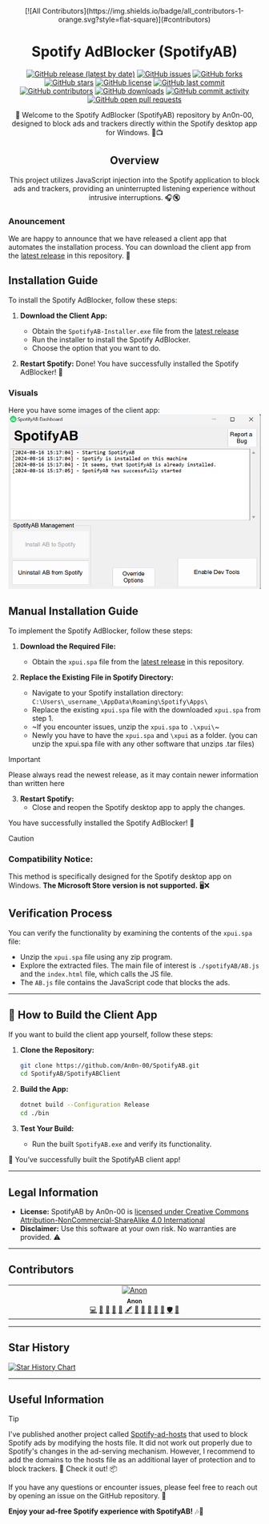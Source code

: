 <div align="center">
<!-- ALL-CONTRIBUTORS-BADGE:START - Do not remove or modify this section -->
[![All Contributors](https://img.shields.io/badge/all_contributors-1-orange.svg?style=flat-square)](#contributors)
<!-- ALL-CONTRIBUTORS-BADGE:END -->

# Spotify AdBlocker (SpotifyAB)  

[![GitHub release (latest by date)](https://img.shields.io/github/v/release/An0n-00/SpotifyAB?display_name=tag&label=Latest%20Release&color=brightgreen)](https://github.com/An0n-00/SpotifyAB/releases)   [![GitHub issues](https://img.shields.io/github/issues/An0n-00/SpotifyAB?label=Issues&color=red)](https://github.com/An0n-00/SpotifyAB/issues)   [![GitHub forks](https://img.shields.io/github/forks/An0n-00/SpotifyAB?label=Forks&color=blue)](https://github.com/An0n-00/SpotifyAB/network/members)   [![GitHub stars](https://img.shields.io/github/stars/An0n-00/SpotifyAB?label=Stars&color=yellow)](https://github.com/An0n-00/SpotifyAB/stargazers)   [![GitHub license](https://img.shields.io/badge/License-CC%20BY--NC--SA%204.0-orange)](https://github.com/An0n-00/SpotifyAB/blob/main/LICENSE.md)   [![GitHub last commit](https://img.shields.io/github/last-commit/An0n-00/SpotifyAB?label=Last%20Commit&color=teal)](https://github.com/An0n-00/SpotifyAB/commits/main)   [![GitHub contributors](https://img.shields.io/github/contributors/An0n-00/SpotifyAB?label=Contributors&color=gold)](https://github.com/An0n-00/SpotifyAB/graphs/contributors)   [![GitHub downloads](https://img.shields.io/github/downloads/An0n-00/SpotifyAB/total?label=Downloads&color=purple)](https://github.com/An0n-00/SpotifyAB/releases) [![GitHub commit activity](https://img.shields.io/github/commit-activity/m/An0n-00/SpotifyAB?label=Monthly%20Commits&color=blue)](https://github.com/An0n-00/SpotifyAB/pulse)   [![GitHub open pull requests](https://img.shields.io/github/issues-pr/An0n-00/SpotifyAB?label=Open%20PRs&color=cyan)](https://github.com/An0n-00/SpotifyAB/pulls)

🎵 Welcome to the Spotify AdBlocker (SpotifyAB) repository by An0n-00, designed to block ads and trackers directly within the Spotify desktop app for Windows. 🚫📺

## Overview

This project utilizes JavaScript injection into the Spotify application to block ads and trackers, providing an uninterrupted listening experience without intrusive interruptions. 🎧🔇

</div>

### Anouncement

We are happy to announce that we have released a client app that automates the installation process. You can download the client app from the [latest release](https://github.com/An0n-00/SpotifyAB/releases/latest/download/SpotifyAB-Installer.exe) in this repository. 🚀

## Installation Guide

To install the Spotify AdBlocker, follow these steps:

1. **Download the Client App:**
   - Obtain the `SpotifyAB-Installer.exe` file from the [latest release](https://github.com/An0n-00/SpotifyAB/releases/latest/download/SpotifyAB-Installer.exe)
   - Run the installer to install the Spotify AdBlocker.
   - Choose the option that you want to do.

2. **Restart Spotify:**
Done! You have successfully installed the Spotify AdBlocker! 🎉

### Visuals

Here you have some images of the client app:
![Visual of the Client app](/docs/pics/visuals.png)

## Manual Installation Guide

To implement the Spotify AdBlocker, follow these steps:

1. **Download the Required File:**
   - Obtain the `xpui.spa` file from the [latest release](https://github.com/An0n-00/SpotifyAB/releases) in this repository.

2. **Replace the Existing File in Spotify Directory:**
   - Navigate to your Spotify installation directory:
     `C:\Users\_username_\AppData\Roaming\Spotify\Apps\`
   - Replace the existing `xpui.spa` file with the downloaded `xpui.spa` from step 1.
   - ~If you encounter issues, unzip the `xpui.spa` to `.\xpui\`~
   - Newly you have to have the `xpui.spa` and `\xpui` as a folder. (you can unzip the xpui.spa file with any other software that unzips .tar files)

> [!important]
> Please always read the newest release, as it may contain newer information than written here

3. **Restart Spotify:**
   - Close and reopen the Spotify desktop app to apply the changes.

You have successfully installed the Spotify AdBlocker! 🎉

> [!CAUTION]  
> ### Compatibility Notice:
> This method is specifically designed for the Spotify desktop app on Windows. **The Microsoft Store version is not supported.** 🖥️❌

## Verification Process

You can verify the functionality by examining the contents of the `xpui.spa` file:

- Unzip the `xpui.spa` file using any zip program.
- Explore the extracted files. The main file of interest is `./spotifyAB/AB.js` and the `index.html` file, which calls the JS file.
- The `AB.js` file contains the JavaScript code that blocks the ads.

---

## 🌟 How to Build the Client App

If you want to build the client app yourself, follow these steps:

1. **Clone the Repository:**
   ```bash
   git clone https://github.com/An0n-00/SpotifyAB.git
   cd SpotifyAB/SpotifyABClient
   ```

2. **Build the App:** 
   ```bash
   dotnet build --Configuration Release
   cd ./bin
   ```

3. **Test Your Build:**
   - Run the built `SpotifyAB.exe` and verify its functionality.

🎉 You’ve successfully built the SpotifyAB client app!

---

## Legal Information

- **License:** SpotifyAB by An0n-00 is [licensed under Creative Commons Attribution-NonCommercial-ShareAlike 4.0 International](/license)
- **Disclaimer:** Use this software at your own risk. No warranties are provided. ⚠️

---

## Contributors

<!-- ALL-CONTRIBUTORS-LIST:START - Do not remove or modify this section -->
<!-- prettier-ignore-start -->
<!-- markdownlint-disable -->
<table>
  <tbody>
    <tr>
      <td align="center" valign="top" width="14.28%"><a href="https://an0n-00.github.io/"><img src="https://avatars.githubusercontent.com/u/142223573?v=4?s=100" width="100px;" alt="Anon"/><br /><sub><b>Anon</b></sub></a><br /><a href="https://github.com/An0n-00/SpotifyAB/commits?author=An0n-00" title="Code">💻</a> <a href="https://github.com/An0n-00/SpotifyAB/commits?author=An0n-00" title="Documentation">📖</a> <a href="#design-An0n-00" title="Design">🎨</a> <a href="https://github.com/An0n-00/SpotifyAB/issues?q=author%3AAn0n-00" title="Bug reports">🐛</a> <a href="#blog-An0n-00" title="Blogposts">📝</a> <a href="#content-An0n-00" title="Content">🖋</a> <a href="#maintenance-An0n-00" title="Maintenance">🚧</a> <a href="#projectManagement-An0n-00" title="Project Management">📆</a> <a href="#question-An0n-00" title="Answering Questions">💬</a> <a href="#research-An0n-00" title="Research">🔬</a> <a href="https://github.com/An0n-00/SpotifyAB/pulls?q=is%3Apr+reviewed-by%3AAn0n-00" title="Reviewed Pull Requests">👀</a> <a href="#security-An0n-00" title="Security">🛡️</a> <a href="#tool-An0n-00" title="Tools">🔧</a></td>
    </tr>
  </tbody>
</table>

<!-- markdownlint-restore -->
<!-- prettier-ignore-end -->

<!-- ALL-CONTRIBUTORS-LIST:END -->
<!-- prettier-ignore-start -->
<!-- markdownlint-disable -->

<!-- markdownlint-restore -->
<!-- prettier-ignore-end -->

<!-- ALL-CONTRIBUTORS-LIST:END -->

---

## Star History

<a href="https://star-history.com/#An0n-00/SpotifyAB&Date">
 <picture>
   <source media="(prefers-color-scheme: dark)" srcset="https://api.star-history.com/svg?repos=An0n-00/SpotifyAB&type=Date&theme=dark" />
   <source media="(prefers-color-scheme: light)" srcset="https://api.star-history.com/svg?repos=An0n-00/SpotifyAB&type=Date" />
   <img alt="Star History Chart" src="https://api.star-history.com/svg?repos=An0n-00/SpotifyAB&type=Date" />
 </picture>
</a>

---

## Useful Information

> [!TIP]
> I've published another project called [Spotify-ad-hosts](https://www.github.com/An0n-00/Spotify-ad-hosts) that used to block Spotify ads by modifying the hosts file. It did not work out properly due to Spotify's changes in the ad-serving mechanism. However, I recommend to add the domains to the hosts file as an additional layer of protection and to block trackers. 📝 Check it out! 📦

If you have any questions or encounter issues, please feel free to reach out by opening an issue on the GitHub repository. 📢

**Enjoy your ad-free Spotify experience with SpotifyAB!** 🎶🚀
